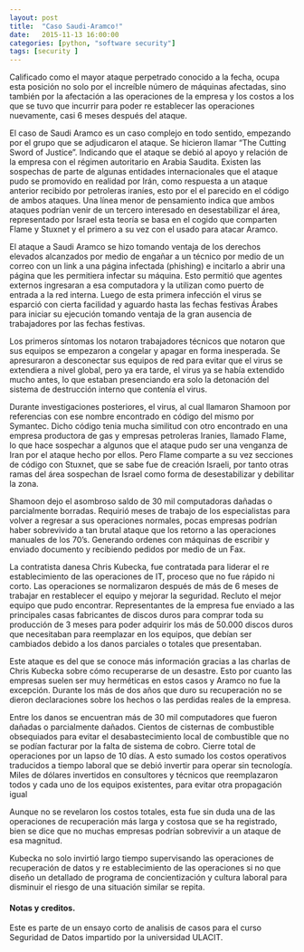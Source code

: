 ```yaml
---
layout: post
title:  "Caso Saudi-Aramco!"
date:   2015-11-13 16:00:00
categories: [python, "software security"]
tags: [security ]
---
```



Calificado como el mayor ataque perpetrado conocido a la fecha, ocupa esta posición no solo por el increíble número de máquinas afectadas, sino también por la afectación a las operaciones de la empresa y los costos a los que se tuvo que incurrir para poder re establecer las operaciones nuevamente, casi 6 meses después del ataque.

El caso de Saudi Aramco es un caso complejo en todo sentido, empezando por el grupo que se adjudicaron el ataque. Se hicieron llamar “The Cutting Sword of Justice”. Indicando que el ataque se debió al apoyo y relación de la empresa con el régimen autoritario en Arabia Saudita. Existen las sospechas de parte de algunas entidades internacionales que el ataque pudo se promovido en realidad por Irán, como respuesta a un ataque anterior recibido por petroleras iraníes, esto por el el parecido en el código de ambos ataques. Una línea menor de pensamiento indica que ambos ataques podrían venir de un tercero interesado en desestabilizar el área, representado por Israel esta teoría se basa en el cogido que comparten Flame y Stuxnet y el primero a su vez con el usado para atacar Aramco.
	
El ataque a Saudi Aramco se hizo tomando ventaja de los derechos elevados alcanzados por medio de engañar a un técnico por medio de un correo con un link a una página infectada (phishing) e incitarlo a abrir una página que les permitiera infectar su máquina. Esto permitió que agentes externos ingresaran a esa computadora y la utilizan como puerto de entrada a la red interna. Luego de esta primera infección el virus se esparció con cierta facilidad y aguardo hasta las fechas festivas Árabes para iniciar su ejecución tomando ventaja de la gran ausencia de trabajadores por las fechas festivas.
	
Los primeros síntomas los notaron trabajadores técnicos que notaron que sus equipos se empezaron a congelar y apagar en forma inesperada. Se apresuraron a desconectar sus equipos de red para evitar que el virus se extendiera a nivel global, pero ya era tarde, el virus ya se había extendido mucho antes, lo que estaban presenciando era solo la detonación del sistema de destrucción interno que contenía el virus.
	
Durante investigaciones posteriores, el virus, al cual llamaron Shamoon por referencias con ese nombre encontrado en código del mismo por Symantec. Dicho código tenia mucha similitud con otro encontrado en una empresa productora de gas y empresas petroleras Iranies, llamado Flame, lo que hace sospechar a algunos que el ataque pudo ser una venganza de Iran por el ataque hecho por ellos. Pero Flame comparte a su vez secciones de código con Stuxnet, que se sabe fue de creación Israeli, por tanto otras ramas del área sospechan de Israel como  forma de desestabilizar y debilitar la zona.
	
Shamoon dejo el asombroso saldo de 30 mil computadoras dañadas o parcialmente borradas. Requirió meses de trabajo de los especialistas para volver a regresar a sus operaciones normales, pocas empresas podrían haber sobrevivido a tan brutal ataque que los retorno a las operaciones manuales de los 70’s. Generando ordenes con máquinas de escribir y enviado documento y recibiendo pedidos por medio de un Fax.
	
La contratista danesa Chris Kubecka, fue contratada para liderar el re establecimiento de las operaciones de IT, proceso que no fue rápido ni corto. Las operaciones se normalizaron después de más de 6 meses de trabajar en restablecer el equipo y mejorar la seguridad. Recluto el mejor equipo que pudo encontrar. Representantes de la empresa fue enviado a las principales casas fabricantes de discos duros para comprar toda su producción de 3 meses para poder adquirir los más de 50.000 discos duros que necesitaban para reemplazar en los equipos, que debían ser cambiados debido a los danos parciales o totales que presentaban.

Este ataque es del que se conoce más información gracias a las charlas de Chris Kubecka sobre cómo recuperarse de un desastre. Esto por cuanto las empresas suelen ser muy herméticas en estos casos y Aramco no fue la excepción. Durante los más de dos años que duro su recuperación no se dieron declaraciones sobre los hechos o las perdidas reales de la empresa.
	
Entre los danos se encuentran más de 30 mil computadores que fueron dañadas o parcialmente dañados. Cientos de cisternas de combustible obsequiados para evitar el desabastecimiento local de combustible que no se podían facturar por la falta de sistema de cobro. Cierre total de operaciones por un lapso de 10 días. A esto sumado los costos operativos traducidos a tiempo laboral que se debió invertir para operar sin tecnología. Miles de dólares invertidos en consultores y técnicos que reemplazaron todos y cada uno de los equipos existentes, para evitar otra propagación igual
	 
Aunque no se revelaron los costos totales, esta fue sin duda una de las operaciones de recuperación más larga y costosa que se ha registrado, bien se dice que no muchas empresas podrían sobrevivir a un ataque de esa magnitud.
	 
Kubecka no solo invirtió largo tiempo supervisando las operaciones de recuperación de datos y re establecimiento de las operaciones si no que diseño un detallado de programa de concientización y cultura laboral para disminuir el riesgo de una situación similar se repita.


#### Notas y creditos.

Este es parte de un ensayo corto de analisis de casos para el curso Seguridad de Datos impartido por la universidad ULACIT.








